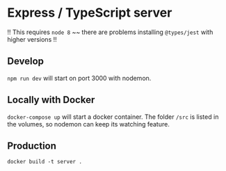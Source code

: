 # Express / TypeScript server

!! This requires `node 8` ~~ there are problems installing `@types/jest` with higher versions !!  

## Develop

`npm run dev` will start on port 3000 with nodemon. 

## Locally with Docker

`docker-compose up` will start a docker container. The folder `/src` is listed in the volumes, so nodemon can keep its watching feature.

## Production

`docker build -t server .`

